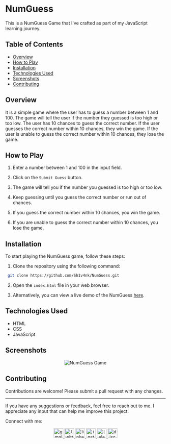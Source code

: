 # NumGuess

This is a NumGuess Game that I've crafted as part of my JavaScript learning journey.

## Table of Contents

- [Overview](#overview)
- [How to Play](#how-to-play)
- [Installation](#installation)
- [Technologies Used](#technologies-used)
- [Screenshots](#screenshots)
- [Contributing](#contributing)

## Overview

It is a simple game where the user has to guess a number between 1 and 100. The game will tell the user if the number they guessed is too high or too low. The user has 10 chances to guess the correct number. If the user guesses the correct number within 10 chances, they win the game. If the user is unable to guess the correct number within 10 chances, they lose the game.

## How to Play

1. Enter a number between 1 and 100 in the input field.

2. Click on the `Submit Guess` button.

3. The game will tell you if the number you guessed is too high or too low.

4. Keep guessing until you guess the correct number or run out of chances.

5. If you guess the correct number within 10 chances, you win the game.

6. If you are unable to guess the correct number within 10 chances, you lose the game.

## Installation

To start playing the NumGuess game, follow these steps:

1. Clone the repository using the following command:

```bash
 git clone https://github.com/Sh1v4nk/NumGuess.git
```
2. Open the `index.html` file in your web browser.

3. Alternatively, you can view a live demo of the NumGuess [here](https://sh1v4nk.github.io/NumGuess/).

## Technologies Used

- HTML
- CSS
- JavaScript

## Screenshots

<div align="center">
    <img src="https://i.ibb.co/NZ6wVNP/image.png" alt="NumGuess Game" />
</div>

## Contributing

Contributions are welcome! Please submit a pull request with any changes.

---

If you have any suggestions or feedback, feel free to reach out to me. I appreciate any input that can help me improve this project.

Connect with me:

<div align="center">
  <a href="mailto:shivankpandey113@gmail.com" target="_blank">
    <img src="https://img.shields.io/static/v1?message=Gmail&logo=gmail&label=&color=D14836&logoColor=white&labelColor=&style=for-the-badge" height="30" alt="gmail logo"  />
  </a>
  <a href="https://twitter.com/sh1v4nk" target="_blank">
    <img src="https://img.shields.io/static/v1?message=Twitter&logo=twitter&label=&color=1DA1F2&logoColor=white&labelColor=&style=for-the-badge" height="30" alt="twitter logo"  />
  </a>
    <a href="https://www.linkedin.com/in/sh1v4nk/" target="_blank">
    <img src="https://img.shields.io/static/v1?message=LinkedIn&logo=linkedin&label=&color=0077B5&logoColor=white&labelColor=&style=for-the-badge" height="30" alt="linkedin logo"  />
  </a>
  <a href="https://www.instagram.com/sh1v4nk_/" target="_blank">
    <img src="https://img.shields.io/static/v1?message=Instagram&logo=instagram&label=&color=E4405F&logoColor=white&labelColor=&style=for-the-badge" height="30" alt="instagram logo"  />
  </a>
  <a href="https://t.me/BlackGoku_69th" target="_blank">
    <img src="https://img.shields.io/static/v1?message=Telegram&logo=telegram&label=&color=2CA5E0&logoColor=white&labelColor=&style=for-the-badge" height="30" alt="telegram logo"  />
  </a>
  <a href="https://discord.com/users/571299781096505344" target="_blank">
    <img src="https://img.shields.io/static/v1?message=Discord&logo=discord&label=&color=7289DA&logoColor=white&labelColor=&style=for-the-badge" height="30" alt="discord logo"  />
  </a>
</div>
